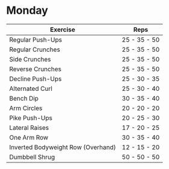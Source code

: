 # Monday

| Exercise                              | Reps         |
|---------------------------------------|--------------|
| Regular Push-Ups                      | 25 - 35 - 50 |
| Regular Crunches                      | 25 - 35 - 50 |
| Side Crunches                         | 25 - 35 - 50 |
| Reverse Crunches                      | 25 - 35 - 50 |
| Decline Push-Ups                      | 25 - 30 - 35 |
| Alternated Curl                       | 25 - 30 - 40 |
| Bench Dip                             | 30 - 35 - 40 |
| Arm Circles                           | 20 - 20 - 20 |
| Pike Push-Ups                         | 20 - 25 - 30 |
| Lateral Raises                        | 17 - 20 - 25 |
| One Arm Row                           | 30 - 35 - 40 |
| Inverted Bodyweight Row (Overhand)    | 12 - 15 - 20 |
| Dumbbell Shrug                        | 50 - 50 - 50 |
